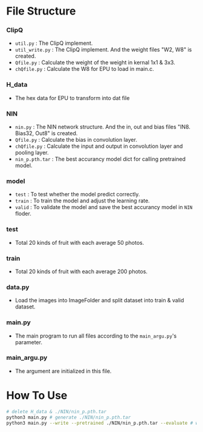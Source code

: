 # File Structure
### ClipQ
* `util.py` : The ClipQ implement.
* `util_write.py` : The ClipQ implement. And the weight files "W2, W8" is created.
* `Qfile.py` : Calculate the weight of the weight in kernal 1x1 & 3x3.
* `chQfile.py` : Calculate the W8 for EPU to load in main.c.
### H_data
* The hex data for EPU to transform into dat file
### NIN
* `nin.py` : The NIN network structure. And the in, out and bias files "IN8. Bias32, Out8" is created.
* `Qfile.py` : Calculate the bias in convolution layer.
* `chQfile.py` : Calculate the input and output in convolution layer and pooling layer.
* `nin_p.pth.tar` : The best accurancy model dict for calling pretrained model. 
### model
* `test` : To test whether the model predict correctly.
* `train` : To train the model and adjust the learning rate.
* `valid` : To validate the model and save the best accurancy model in `NIN` floder. 
### test
* Total 20 kinds of fruit with each average 50 photos.
### train
* Total 20 kinds of fruit with each average 200 photos.
### data.py
* Load the images into ImageFolder and split dataset into train & valid dataset.
### main.py
* The main program to run all files according to the `main_argu.py`'s parameter. 
### main_argu.py
* The argument are initialized in this file.

# How To Use
```bash
# delete H_data & ./NIN/nin_p.pth.tar
python3 main.py # generate ./NIN/nin_p.pth.tar
python3 main.py --write --pretrained ./NIN/nin_p.pth.tar --evaluate # writeW2, W8, In8, Bias32, Out8
```
